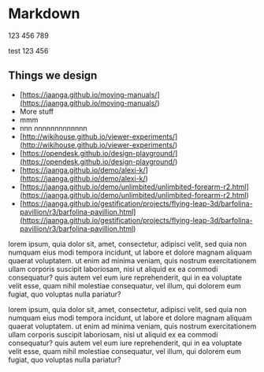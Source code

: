 # Markdown

123 456 789

test 123 456

## Things we design

* [https://jaanga.github.io/moving-manuals/](<https://jaanga.github.io/moving-manuals/>)
* More stuff
* mmm
* nnn nnnnnnnnnnnnn
* [http://wikihouse.github.io/viewer-experiments/](<http://wikihouse.github.io/viewer-experiments/>)
* [https://opendesk.github.io/design-playground/](<https://opendesk.github.io/design-playground/>)
* [https://jaanga.github.io/demo/alexi-k/](<https://jaanga.github.io/demo/alexi-k/>)
* [https://jaanga.github.io/demo/unlimbited/unlimbited-forearm-r2.html](<https://jaanga.github.io/demo/unlimbited/unlimbited-forearm-r2.html>)
* [https://jaanga.github.io/gestification/projects/flying-leap-3d/barfolina-pavillion/r3/barfolina-pavillion.html](<https://jaanga.github.io/gestification/projects/flying-leap-3d/barfolina-pavillion/r3/barfolina-pavillion.html>)


lorem ipsum, quia dolor sit, amet, consectetur, adipisci velit, sed quia non numquam eius modi tempora incidunt, ut labore et dolore magnam aliquam quaerat voluptatem. ut enim ad minima veniam, quis nostrum exercitationem ullam corporis suscipit laboriosam, nisi ut aliquid ex ea commodi consequatur? quis autem vel eum iure reprehenderit, qui in ea voluptate velit esse, quam nihil molestiae consequatur, vel illum, qui dolorem eum fugiat, quo voluptas nulla pariatur?

lorem ipsum, quia dolor sit, amet, consectetur, adipisci velit, sed quia non numquam eius modi tempora incidunt, ut labore et dolore magnam aliquam quaerat voluptatem. ut enim ad minima veniam, quis nostrum exercitationem ullam corporis suscipit laboriosam, nisi ut aliquid ex ea commodi consequatur? quis autem vel eum iure reprehenderit, qui in ea voluptate velit esse, quam nihil molestiae consequatur, vel illum, qui dolorem eum fugiat, quo voluptas nulla pariatur?

